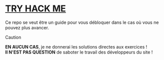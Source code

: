 # **[TRY HACK ME](https://tryhackme.com/)**

Ce repo se veut être un guide pour vous débloquer dans le cas où vous ne pouvez plus avancer.

> [!CAUTION]
> <b>EN AUCUN CAS</b>, je ne donnerai les solutions directes aux exercices !
> <br><b>Il N'EST PAS QUESTION</b> de saboter le travail des développeurs du site !

